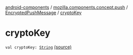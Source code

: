 [android-components](../../index.md) / [mozilla.components.concept.push](../index.md) / [EncryptedPushMessage](index.md) / [cryptoKey](./crypto-key.md)

# cryptoKey

`val cryptoKey: `[`String`](https://kotlinlang.org/api/latest/jvm/stdlib/kotlin/-string/index.html) [(source)](https://github.com/mozilla-mobile/android-components/blob/master/components/concept/push/src/main/java/mozilla/components/concept/push/PushProcessor.kt#L71)